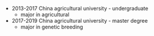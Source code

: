 * 2013-2017 China agricultural university - undergraduate
  * major in agricultural 
* 2017-2019 China agricultural university - master degree
  * major in genetic breeding
